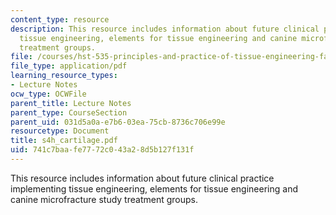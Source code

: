 ```yaml
---
content_type: resource
description: This resource includes information about future clinical practice implementing
  tissue engineering, elements for tissue engineering and canine microfracture study
  treatment groups.
file: /courses/hst-535-principles-and-practice-of-tissue-engineering-fall-2004/741c7baafe7772c043a28d5b127f131f_s4h_cartilage.pdf
file_type: application/pdf
learning_resource_types:
- Lecture Notes
ocw_type: OCWFile
parent_title: Lecture Notes
parent_type: CourseSection
parent_uid: 031d5a0a-e7b6-03ea-75cb-8736c706e99e
resourcetype: Document
title: s4h_cartilage.pdf
uid: 741c7baa-fe77-72c0-43a2-8d5b127f131f
---
```

This resource includes information about future clinical practice implementing tissue engineering, elements for tissue engineering and canine microfracture study treatment groups.

